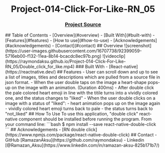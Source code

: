 <h1 align="center">Project-014-Click-For-Like-RN_05</h1>
<div align="center">
  <h3>
    <a href="https://github.com/raymondaksu/Project-014-Click-For-Like-RN_05/">
      Project Source
    </a>
  </h3>
</div>
<!-- TABLE OF CONTENTS -->
## Table of Contents
- [Overview](#overview)
- [Built With](#built-with)
- [Features](#features)
- [How to use](#how-to-use)
- [Acknowledgements](#acknowledgements)
- [Contact](#contact)
<!-- OVERVIEW -->
## Overview
![screenshot](https://user-images.githubusercontent.com/16707738/92399059-5716eb00-f132-11ea-8b14-bcacdc8ec97b.png)
![videoclip](https://raymondaksu.github.io/Project-014-Click-For-Like-RN_05/Double_click_for_like.mp4)
### Built With
<!-- This section should list any major frameworks that you built your project using. Here are a few examples.-->
- [React-native](https://reactnative.dev/)
## Features
- User can scroll down and up to see a list of images, titles and descriptions which are pulled from a source file in json format.
- When the user double taps on the image a heart-shape pops-up on the image with an animation. (Duration 400ms)
- After double click the pale colored heart emoji in line with the titile turns into a vividly colored one, and the status changes to "liked"
- When the user double clicks on a image with a status of "liked":
  - heart animation pops up on the image again
  - vividly colored heart emoji turns back to pale
  - the status turns back to "not_liked"
## How To Use
To use this application, "double click" react-native component should be installed before running the program. From your command line:
```bash
$ npm install --save react-native-double-click
```
## Acknowledgements
<!-- This section should list any articles or add-ons/plugins that helps you to complete the project. This is optional but it will help you in the future. For exmpale -->
- [RN double click](https://www.npmjs.com/package/react-native-double-click)
## Contact
- GitHub [RamazanAksu](https://github.com/raymondaksu)
- Linkedin [@Ramazan_Aksu](https://www.linkedin.com/in/ramazan-aksu-825b171b7/)
